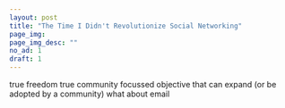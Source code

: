 ```yaml
---
layout: post
title: "The Time I Didn't Revolutionize Social Networking"
page_img: 
page_img_desc: ""
no_ad: 1
draft: 1
---
```




true freedom
true community
focussed objective that can expand (or be adopted by a community)
what about email
